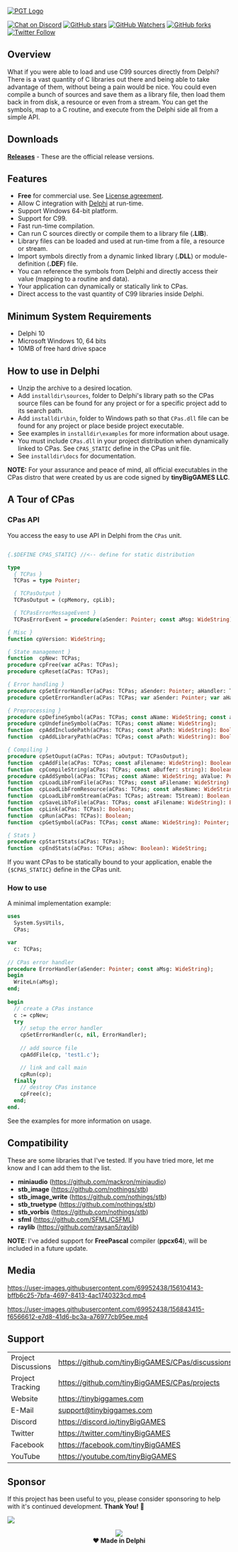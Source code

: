 <a href="https://tinybiggames.com" target="_blank">![PGT Logo](media/logo.png)</a>

[![Chat on Discord](https://img.shields.io/discord/754884471324672040.svg?logo=discord)](https://discord.gg/tPWjMwK) [![GitHub stars](https://img.shields.io/github/stars/tinyBigGAMES/CPas?style=social)](https://github.com/tinyBigGAMES/PiroGameToolkit/stargazers) [![GitHub Watchers](https://img.shields.io/github/watchers/tinyBigGAMES/CPas?style=social)](https://github.com/tinyBigGAMES/PiroGameToolkit/network/members) [![GitHub forks](https://img.shields.io/github/forks/tinyBigGAMES/CPas?style=social)](https://github.com/tinyBigGAMES/PiroGameToolkit/network/members)
[![Twitter Follow](https://img.shields.io/twitter/follow/tinyBigGAMES?style=social)](https://twitter.com/tinyBigGAMES)

## Overview
What if you were able to load and use C99 sources directly from Delphi? There is a vast quantity of C libraries out there and being able to take advantage of them, without being a pain would be nice. You could even compile a bunch of sources and save them as a library file, then load them back in from disk, a resource or even from a stream. You can get the symbols, map to a C routine, and execute from the Delphi side all from a simple API.

## Downloads
<a href="https://github.com/tinyBigGAMES/CPas/releases" target="_blank">**Releases**</a> - These are the official release versions.

## Features
- **Free** for commercial use. See <a href="https://github.com/tinyBigGAMES/CPas/blob/main/LICENSE" target="_blank">License agreement</a>.
- Allow C integration with <a href="https://www.embarcadero.com/products/Delphi" target="_blank">Delphi</a> at run-time.
- Support Windows 64-bit platform.
- Support for C99.
- Fast run-time compilation.
- Can run C sources directly or compile them to a library file (**.LIB**).
- Library files can be loaded and used at run-time from a file, a resource or stream.
- Import symbols directly from a dynamic linked library (**.DLL**) or module-definition (**.DEF**) file.
- You can reference the symbols from Delphi and directly access their value (mapping to a routine and data).
- Your application can dynamically or statically link to CPas.
- Direct access to the vast quantity of C99 libraries inside Delphi.

## Minimum System Requirements
- Delphi 10
- Microsoft Windows 10, 64 bits
- 10MB of free hard drive space

## How to use in Delphi
- Unzip the archive to a desired location.
- Add `installdir\sources`, folder to Delphi's library path so the CPas source files can be found for any project or for a specific project add to its search path.
- Add `installdir\bin`, folder to Windows path so that `CPas.dll` file can be found for any project or place beside project executable.
- See examples in `installdir\examples` for more information about usage.
- You must include `CPas.dll` in your project distribution when dynamically linked to CPas. See `CPAS_STATIC` define in the CPas unit file.
- See `installdir\docs` for documentation.

**NOTE:** For your assurance and peace of mind, all official executables in the CPas distro that were created by us are code signed by **tinyBigGAMES LLC**. 

## A Tour of CPas
### CPas API
You access the easy to use API in Delphi from the `CPas` unit.
```pascal

{.$DEFINE CPAS_STATIC} //<-- define for static distribution

type
  { TCPas }
  TCPas = type Pointer;

  { TCPasOutput }
  TCPasOutput = (cpMemory, cpLib);

  { TCPasErrorMessageEvent }
  TCPasErrorEvent = procedure(aSender: Pointer; const aMsg: WideString);

{ Misc }
function cpVersion: WideString;

{ State management }
function  cpNew: TCPas;
procedure cpFree(var aCPas: TCPas);
procedure cpReset(aCPas: TCPas);

{ Error handling }
procedure cpSetErrorHandler(aCPas: TCPas; aSender: Pointer; aHandler: TCPasErrorEvent);
procedure cpGetErrorHandler(aCPas: TCPas; var aSender: Pointer; var aHandler: TCPasErrorEvent);

{ Preprocessing }
procedure cpDefineSymbol(aCPas: TCPas; const aName: WideString; const aValue: WideString);
procedure cpUndefineSymbol(aCPas: TCPas; const aName: WideString);
function  cpAddIncludePath(aCPas: TCPas; const aPath: WideString): Boolean;
function  cpAddLibraryPath(aCPas: TCPas; const aPath: WideString): Boolean;

{ Compiling }
procedure cpSetOuput(aCPas: TCPas; aOutput: TCPasOutput);
function  cpAddFile(aCPas: TCPas; const aFilename: WideString): Boolean;
function  cpCompileString(aCPas: TCPas; const aBuffer: string): Boolean;
procedure cpAddSymbol(aCPas: TCPas; const aName: WideString; aValue: Pointer);
function  cpLoadLibFromFile(aCPas: TCPas; const aFilename: WideString): Boolean;
function  cpLoadLibFromResource(aCPas: TCPas; const aResName: WideString): Boolean;
function  cpLoadLibFromStream(aCPas: TCPas; aStream: TStream): Boolean;
function  cpSaveLibToFile(aCPas: TCPas; const aFilename: WideString): Boolean; 
function  cpLink(aCPas: TCPas): Boolean;
function  cpRun(aCPas: TCPas): Boolean;
function  cpGetSymbol(aCPas: TCPas; const aName: WideString): Pointer;

{ Stats }
procedure cpStartStats(aCPas: TCPas);
function  cpEndStats(aCPas: TCPas; aShow: Boolean): WideString;
```
If you want CPas to be statically bound to your application, enable the `{$CPAS_STATIC}` define in the CPas unit.

### How to use
A minimal implementation example:
```pascal
uses
  System.SysUtils,
  CPas;

var
  c: TCPas;
  
// CPas error handler
procedure ErrorHandler(aSender: Pointer; const aMsg: WideString);
begin
  WriteLn(aMsg);
end;  
  
begin
  // create a CPas instance
  c := cpNew;
  try
    // setup the error handler
    cpSetErrorHandler(c, nil, ErrorHandler);
    
    // add source file
    cpAddFile(cp, 'test1.c');

    // link and call main
    cpRun(cp);
  finally
    // destroy CPas instance
    cpFree(c);
  end;
end.
```
See the examples for more information on usage.

## Compatibility
These are some libraries that I've tested. If you have tried more, let me know and I can add them to the list.
- **miniaudio** (https://github.com/mackron/miniaudio)
- **stb_image** (https://github.com/nothings/stb)
- **stb_image_write** (https://github.com/nothings/stb)
- **stb_truetype** (https://github.com/nothings/stb)
- **stb_vorbis** (https://github.com/nothings/stb)
- **sfml** (https://github.com/SFML/CSFML)
- **raylib** (https://github.com/raysan5/raylib)

**NOTE**: I've added support for **FreePascal** compiler (**ppcx64**), will be included in a future update.

## Media

https://user-images.githubusercontent.com/69952438/156104143-bffb6c25-7bfa-4697-8413-4ac1740323cd.mp4


https://user-images.githubusercontent.com/69952438/156843415-f6566612-e7d8-41d6-bc3a-a76977cb95ee.mp4


## Support
<table>
<tbody>
	<tr>
		<td>Project Discussions</td>
		<td><a href="https://github.com/tinyBigGAMES/CPas/discussions">https://github.com/tinyBigGAMES/CPas/discussions</a></td>
	</tr>
	<tr>
		<td>Project Tracking</td>
		<td><a href="https://github.com/tinyBigGAMES/CPas/projects">https://github.com/tinyBigGAMES/CPas/projects</a></td>
	</tr>	
	<tr>
		<td>Website</td>
		<td><a href="https://tinybiggames.com">https://tinybiggames.com</a></td>
	</tr>
	<tr>
		<td>E-Mail</td>
		<td><a href="mailto:support@tinybiggames.com">support@tinybiggames.com</a></td>
	</tr>
	<tr>
		<td>Discord</td>
		<td><a href="https://discord.gg/tPWjMwK">https://discord.io/tinyBigGAMES</a></td>
	</tr>
	<tr>
		<td>Twitter</td>
		<td><a href="https://twitter.com/tinyBigGAMES">https://twitter.com/tinyBigGAMES</a></td>
	</tr>
	<tr>
		<td>Facebook</td>
		<td><a href="https://facebook.com/tinyBigGAMES">https://facebook.com/tinyBigGAMES</a></td>
	</tr>
	<tr>
		<td>YouTube</td>
		<td><a href="https://youtube.com/tinyBigGAMES">https://youtube.com/tinyBigGAMES</a></td>
	</tr>
</tbody>
</table>

## Sponsor
If this project has been useful to you, please consider sponsoring to help with it's continued development. **Thank You!** :clap:

<a href="https://www.buymeacoffee.com/tinybiggames"><img src="https://img.buymeacoffee.com/button-api/?text=Sponsor this project&emoji=&slug=tinybiggames&button_colour=FFDD00&font_colour=000000&font_family=Cookie&outline_colour=000000&coffee_colour=ffffff" /></a>

<p align="center">
 <a href="https://www.embarcadero.com/products/delphi" target="_blank"><img src="media/delphi.png"></a><br/>
 <b>❤ Made in Delphi</b>
</p>

